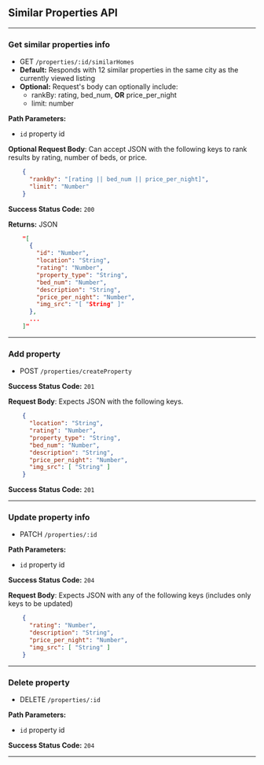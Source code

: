 ## Similar Properties API
<hr />

### Get similar properties info
  * GET `/properties/:id/similarHomes`
  *  __Default:__ Responds with 12 similar properties in the same city as the currently viewed listing
  * __Optional:__ Request's body can optionally include:
      *  rankBy: rating, bed_num, __OR__ price_per_night
      * limit: number



**Path Parameters:**
  * `id` property id

**Optional Request Body**: Can accept JSON with the following keys to rank results by rating, number of beds, or price.

```json
    {
      "rankBy": "[rating || bed_num || price_per_night]",
      "limit": "Number"
    }
```

**Success Status Code:** `200`

**Returns:** JSON

```json
    "[
      {
        "id": "Number",
        "location": "String",
        "rating": "Number",
        "property_type": "String",
        "bed_num": "Number",
        "description": "String",
        "price_per_night": "Number",
        "img_src": "[ "String" ]"
      },
      ...
    ]"
```
<hr />

### Add property
  * POST `/properties/createProperty`

**Success Status Code:** `201`

**Request Body**: Expects JSON with the following keys.

```json
    {
      "location": "String",
      "rating": "Number",
      "property_type": "String",
      "bed_num": "Number",
      "description": "String",
      "price_per_night": "Number",
      "img_src": [ "String" ]
    }
```
**Success Status Code:** `201`
<hr />

### Update property info
  * PATCH `/properties/:id`

**Path Parameters:**
  * `id` property id

**Success Status Code:** `204`

**Request Body**: Expects JSON with any of the following keys (includes only keys to be updated)

```json
    {
      "rating": "Number",
      "description": "String",
      "price_per_night": "Number",
      "img_src": [ "String" ]
    }
```
<hr />

### Delete property
  * DELETE `/properties/:id`

**Path Parameters:**
  * `id` property id

**Success Status Code:** `204`
<hr />

